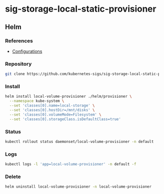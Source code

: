 # sig-storage-local-static-provisioner

## Helm

### References

- [Configurations](https://github.com/kubernetes-sigs/sig-storage-local-static-provisioner/tree/master/helm#configurations)

### Repository

```sh
git clone https://github.com/kubernetes-sigs/sig-storage-local-static-provisioner.git sig-storage-local-static-provisioner && cd "$_"
```

### Install

```sh
helm install local-volume-provisioner ./helm/provisioner \
  --namespace kube-system \
  --set 'classes[0].name=local-storage' \
  --set 'classes[0].hostDir=/mnt/disks' \
  --set 'classes[0].volumeMode=Filesystem' \
  --set 'classes[0].storageClass.isDefaultClass=true'
```

### Status

```sh
kubectl rollout status daemonset/local-volume-provisioner -n default
```

### Logs

```sh
kubectl logs -l 'app=local-volume-provisioner' -n default -f
```

### Delete

```sh
helm uninstall local-volume-provisioner -n local-volume-provisioner
```
